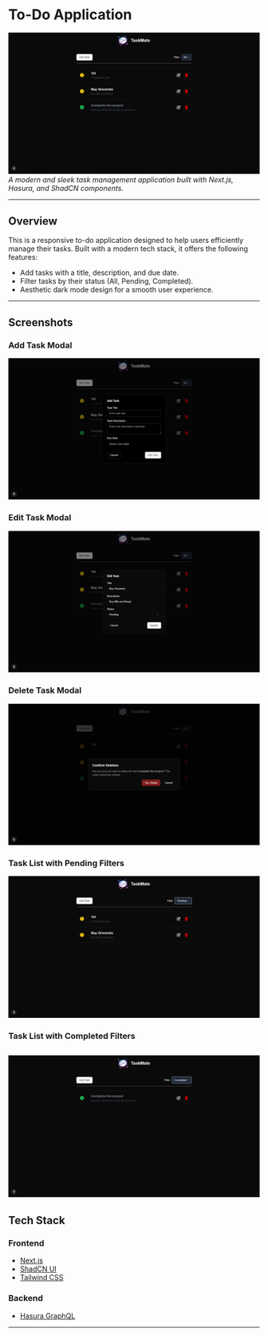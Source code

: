 # **To-Do Application**

![To-Do App Preview](public/preview/Home.png)  
_A modern and sleek task management application built with Next.js, Hasura, and ShadCN components._

---

## **Overview**

This is a responsive to-do application designed to help users efficiently manage their tasks. Built with a modern tech stack, it offers the following features:

- Add tasks with a title, description, and due date.
- Filter tasks by their status (All, Pending, Completed).
- Aesthetic dark mode design for a smooth user experience.

---

## **Screenshots**

### **Add Task Modal**

![Add Task Modal](public/preview/AddTask.png)

### **Edit Task Modal**

![Edit Task Modal](public/preview/EditTask.png)

### **Delete Task Modal**

![Delete Task Modal](public/preview/DeleteTask.png)

### **Task List with Pending Filters**

![Task List with Pending Filters](public/preview/PendingFilter.png)

### **Task List with Completed Filters**

## ![Task List with Completed Filters](public/preview/CompletedFilter.png)

## **Tech Stack**

### **Frontend**

- [Next.js](https://nextjs.org/)
- [ShadCN UI](https://shadcn.dev/)
- [Tailwind CSS](https://tailwindcss.com/)

### **Backend**

- [Hasura GraphQL](https://hasura.io/)

---
